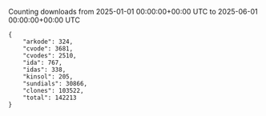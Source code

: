 
Counting downloads from 2025-01-01 00:00:00+00:00 UTC to 2025-06-01 00:00:00+00:00 UTC

```
{
    "arkode": 324,
    "cvode": 3681,
    "cvodes": 2510,
    "ida": 767,
    "idas": 338,
    "kinsol": 205,
    "sundials": 30866,
    "clones": 103522,
    "total": 142213
}
```
